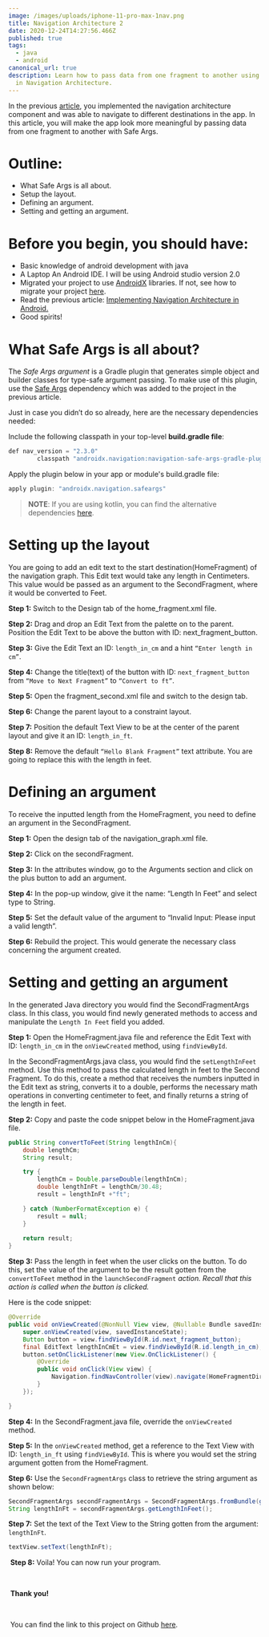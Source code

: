 ```yaml
---
image: /images/uploads/iphone-11-pro-max-1nav.png
title: Navigation Architecture 2
date: 2020-12-24T14:27:56.466Z
published: true
tags:
  - java
  - android
canonical_url: true
description: Learn how to pass data from one fragment to another using Safe Args
  in Navigation Architecture.
---
```

In the previous [article](https://codesource.io/implementing-navigation-architecture-in-android), you implemented the navigation architecture component and was able to navigate to different destinations in the app. In this article, you will make the app look more meaningful by passing data from one fragment to another with Safe Args.

# Outline:

* What Safe Args is all about.
* Setup the layout.
* Defining an argument.
* Setting and getting an argument.

# Before you begin, you should have:

* Basic knowledge of android development with java
* A Laptop
  An Android IDE. I will be using Android studio version 2.0
* Migrated your project to use [AndroidX](https://developer.android.com/jetpack/androidx) libraries. If not, see how to migrate your project [here](https://developer.android.com/jetpack/androidx/migrate).
* Read the previous article: [Implementing Navigation Architecture in Android.](https://codesource.io/implementing-navigation-architecture-in-android/)
* Good spirits!

# What Safe Args is all about?

The *Safe Args argument* is a Gradle plugin that generates simple object and builder classes for type-safe argument passing. To make use of this plugin, use the [Safe Args](https://developer.android.com/topic/libraries/architecture/navigation/navigation-pass-data#Safe-args) dependency which was added to the project in the previous article.

Just in case you didn’t do so already, here are the necessary dependencies needed:

Include the following classpath in your top-level **build.gradle file**:

```java
def nav_version = "2.3.0"
        classpath "androidx.navigation:navigation-safe-args-gradle-plugin:$nav_version"
```

Apply the plugin below in your app or module's build.gradle file:

```java
apply plugin: "androidx.navigation.safeargs"
```

> **NOTE**: If you are using kotlin, you can find the alternative dependencies [here](https://developer.android.com/jetpack/androidx/releases/navigation).

# Setting up the layout

You are going to add an edit text to the start destination(HomeFragment) of the navigation graph. This Edit text would take any length in Centimeters. This value would be passed as an argument to the SecondFragment, where it would be converted to Feet.



**Step 1:** Switch to the Design tab of the home_fragment.xml file.

**Step 2:** Drag and drop an Edit Text from the palette on to the parent. Position the Edit Text to be above the button with ID: next_fragment_button.

**Step 3:** Give the Edit Text an ID: `length_in_cm` and a hint `“Enter length in cm”`.

**Step 4:** Change the title(text) of the button with ID: `next_fragment_button` from `“Move to Next Fragment”` to `“Convert to ft”`.

**Step 5:** Open the fragment_second.xml file and switch to the design tab.

**Step 6:** Change the parent layout to a constraint layout.

**Step 7:** Position the default Text View to be at the center of the parent layout and give it an ID: `length_in_ft`.

**Step 8:** Remove the default `“Hello Blank Fragment”` text attribute. You are going to replace this with the length in feet.





# Defining an argument

To receive the inputted length from the HomeFragment, you need to define an argument in the SecondFragment.



**Step 1:** Open the design tab of the navigation_graph.xml file.

**Step 2:** Click on the secondFragment.

**Step 3:** In the attributes window, go to the Arguments section and click on the plus button to add an argument.

**Step 4:** In the pop-up window, give it the name: “Length In Feet” and select type to String.

**Step 5:** Set the default value of the argument to “Invalid Input: Please input a valid length”. 

**Step 6:** Rebuild the project. This would generate the necessary class concerning the argument created.



# Setting and getting an argument



In the generated Java directory you would find the SecondFragmentArgs class. In this class, you would find newly generated methods to access and manipulate the `Length In Feet` field you added.

**Step 1:** Open the HomeFragment.java file and reference the Edit Text with ID: `length_in_cm` in the `onViewCreated` method, using `findViewById`.



In the SecondFragmentArgs.java class, you would find the `setLengthInFeet` method. Use this method to pass the calculated length in feet to the Second Fragment. To do this, create a method that receives the numbers inputted in the Edit text as string, converts it to a double, performs the necessary math operations in converting centimeter to feet, and finally returns a string of the length in feet.



**Step 2:** Copy and paste the code snippet below in the HomeFragment.java file.

```java
public String convertToFeet(String lengthInCm){
    double lengthCm;
    String result;

    try {
        lengthCm = Double.parseDouble(lengthInCm);
        double lengthInFt = lengthCm/30.48;
        result = lengthInFt +"ft";

    } catch (NumberFormatException e) {
        result = null;
    }
    
    return result;
}
```







**Step 3:** Pass the length in feet when the user clicks on the button. To do this, set the value of the argument to be the result gotten from the `convertToFeet` method in the `launchSecondFragment` *action. Recall that this action is called when the button is clicked.*

Here is the code snippet:



```java
@Override
public void onViewCreated(@NonNull View view, @Nullable Bundle savedInstanceState) {
    super.onViewCreated(view, savedInstanceState);
    Button button = view.findViewById(R.id.next_fragment_button);
    final EditText lengthInCmEt = view.findViewById(R.id.length_in_cm);
    button.setOnClickListener(new View.OnClickListener() {
        @Override
        public void onClick(View view) {
            Navigation.findNavController(view).navigate(HomeFragmentDirections.launchSecondFragment().setLengthInFeet(convertToFeet(lengthInCmEt.getText().toString())));
        }
    });

}

```



**Step 4:** In the SecondFragment.java file, override the `onViewCreated` method.

**Step 5:** In the `onViewCreated` method, get a reference to the Text View with ID: `length_in_ft` using `findViewById`. This is where you would set the string argument gotten from the HomeFragment.

**Step 6:** Use the `SecondFragmentArgs` class to retrieve the string argument as shown below:



```java
SecondFragmentArgs secondFragmentArgs = SecondFragmentArgs.fromBundle(getArguments());
String lengthInFt = secondFragmentArgs.getLengthInFeet();
```





**Step 7:** Set the text of the Text View to the String gotten from the argument: `lengthInFt`.



```java
textView.setText(lengthInFt);
```





 **Step 8:** Voila! You can now run your program.

 

 **Thank you!**

 

 You can find the link to this project on Github [here](https://github.com/Lamouresparus/NavigationSampleApp.git).